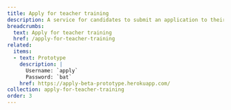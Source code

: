 ```yaml
---
title: Apply for teacher training
description: A service for candidates to submit an application to their chosen teacher training courses
breadcrumbs:
  text: Apply for teacher training
  href: /apply-for-teacher-training
related:
  items:
  - text: Prototype
    description: |
      Username: `apply`
      Password: `bat`
    href: https://apply-beta-prototype.herokuapp.com/
collection: apply-for-teacher-training
order: 3
---
```

